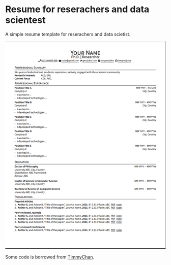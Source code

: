 # Resume for reserachers and data scientest

A simple resume template for reserachers and data scietist. 

![cover](https://github.com/iamgmujtaba/resume/blob/main/cv_temp.png?raw=true)

Some code is borrowed from [TimmyChan](https://github.com/TimmyChan/data-science-tech-resume-template).
